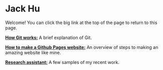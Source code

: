 # Jack Hu

Welcome! You can click the big link at the top of the page to return to this page.


[**How Git works:**](https://jhu12.github.io/git_tutorial.html) A brief explanation of Git.

[**How to make a Github Pages website:**](https://jhu12.github.io/github_pages_tutorial.html) An overview of steps to making an amazing website like mine.

[**Research assistant:**](https://jhu12.github.io/samples/list.html) A few samples of my recent work.
